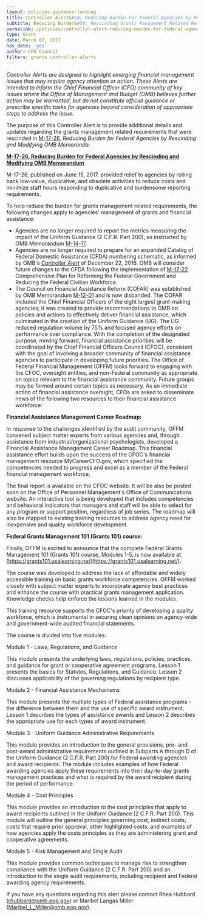 ```yaml
---
layout: policies-guidance-landing
title: Controller Alert&#58; Reducing Burden For Federal Agencies By Rescinding Grants Management Related Requirements
subtitle: Reducing Burden&#58; Rescinding Grants Management Related Requirements 
permalink: /policies/controller-alert-reducing-burden-for-federal-agencies-by-rescinding-grants-management-related-requirements/
type: Grant
date: March 07, 2017
has_date: 'yes'
author: CFO Council 
filters: grants controller-alerts
---
```


*Controller Alerts are designed to highlight emerging financial management issues that may require agency attention or action.  These Alerts are intended to inform the Chief Financial Officer (CFO) community of key issues where the Office of Management and Budget (OMB) believes further action may be warranted, but do not constitute official guidance or prescribe specific tasks for agencies beyond consideration of appropriate steps to address the issue.*

The purpose of this Controller Alert is to provide additional details and updates regarding the grants management related requirements that were rescinded in [M-17-26](https://www.whitehouse.gov/sites/whitehouse.gov/files/omb/memoranda/2017/M-17-26.pdf), *Reducing Burden for Federal Agencies by Rescinding and Modifying OMB Memoranda*.

**<u>M-17-26, Reducing Burden for Federal Agencies by Rescinding and Modifying OMB Memorandum</u>**

M-17-26, published on June 15, 2017,  provided relief to agencies by rolling back low-value, duplicative, and obsolete activities to reduce costs and minimize staff hours responding to duplicative and burdensome reporting requirements.

To help reduce the burden for grants management related requirements, the following changes apply to agencies' management of grants and financial assistance:

* Agencies are no longer required to report the metrics measuring the impact of the Uniform Guidance (2 C.F.R. Part 200), as instructed by OMB Memorandum [M-14-17](https://obamawhitehouse.archives.gov/sites/default/files/omb/memoranda/2014/m-14-17.pdf).
* Agencies are no longer required to prepare for an expanded Catalog of Federal Domestic Assistance (CFDA) numbering schematic, as informed by OMB's [Controller Alert](https://cfo.gov//2016/12/22/controller-alert-catalog-of-federal-domestic-assistance-numbering-schematic/) of December 22, 2016. OMB will consider future changes to the CFDA following the implementation of [M-17-22](https://www.whitehouse.gov/sites/whitehouse.gov/files/omb/memoranda/2017/M-17-22.pdf) Comprehensive Plan for Reforming the Federal Government and Reducing the Federal Civilian Workforce.
* The Council on Financial Assistance Reform (COFAR) was established by OMB Memorandum [M-12-01](https://obamawhitehouse.archives.gov/sites/default/files/omb/memoranda/2012/m-12-01.pdf) and is now disbanded. The COFAR included the Chief Financial Officers of the eight largest grant-making agencies; it was created to provide recommendations to OMB on policies and actions to effectively deliver financial assistance, which culminated in the creation of the Uniform Guidance (UG). The UG reduced regulation volume by 75% and focused agency efforts on performance over compliance. With the completion of the designated purpose, moving forward, financial assistance priorities will be coordinated by the Chief Financial Officers Council (CFOC), consistent with the goal of involving a broader community of financial assistance agencies to participate in developing future priorities. The Office of Federal Financial Management (OFFM) looks forward to engaging with the CFOC, oversight entities, and non-Federal community as appropriate on topics relevant to the financial assistance community. Future groups may be formed around certain topics as necessary.
As an immediate action of financial assistance oversight, CFOs are asked to disseminate news of the following two resources to their financial assistance workforce:

**Financial Assistance Management Career Roadmap:**

In response to the challenges identified by the audit community, OFFM convened subject matter experts from various agencies and, through assistance from industrial/organizational psychologists, developed a Financial Assistance Management Career Roadmap. This financial assistance effort builds upon the success of the CFOC's financial management resource MyCareerCFO.gov, which specified the competencies needed to progress and excel as a member of the Federal financial management workforce,

The final report is available on the CFOC website. It will be also be posted soon on the Office of Personnel Management's Office of Communications website.  An interactive tool is being developed that includes competencies and behavioral indicators that managers and staff will be able to select for any program or support position, regardless of job series. The roadmap will also be mapped to existing training resources to address agency need for inexpensive and quality workforce development.

**Federal Grants Management 101 (Grants 101) course:**

Finally, OFFM is excited to announce that the complete Federal Grants Management 101 (Grants 101) course, Modules 1-5, is now available at [https://grants101.usalearning.net](https://grants101.usalearning.net/).

The course was developed to address the lack of affordable and widely accessible training on basic grants workforce competencies.   OFFM worked closely with subject matter experts to incorporate agency best practices and enhance the course with practical grants management application. Knowledge checks help enforce the lessons learned in the modules.

This training resource supports the CFOC's priority of developing a quality workforce, which is instrumental in securing clean opinions on agency-wide and government-wide audited financial statements.

The course is divided into five modules:

Module 1 - Laws, Regulations, and Guidance

This module presents the underlying laws, regulations, policies, practices, and guidance for grant or cooperative agreement programs.  Lesson 1 presents the basics for Statutes, Regulations, and Guidance.  Lesson 2 discusses applicability of the governing regulations by recipient type.

Module 2 - Financial Assistance Mechanisms

This module presents the multiple types of Federal assistance programs - the difference between them and the use of specific award instrument.  Lesson 1 describes the types of assistance awards and Lesson 2 describes the appropriate use for each types of award instrument.

Module 3 - Uniform Guidance Administrative Requirements

This module provides an introduction to the general provisions, pre- and post-award administrative requirements outlined in Subparts A through D of the Uniform Guidance (2 C.F.R. Part 200) for Federal awarding agencies and award recipients. The module includes examples of how Federal awarding agencies apply these requirements into their day-to-day grants management practices and what is required by the award recipient during the period of performance.

Module 4 - Cost Principles

This module provides an introduction to the cost principles that apply to award recipients outlined in the Uniform Guidance (2 C.F.R. Part 200). This module will outline the general principles governing cost, indirect costs, costs that require prior approval, other highlighted costs, and examples of how agencies apply the costs principles as they are administering grant and cooperative agreements.

Module 5 - Risk Management and Single Audit

This module provides common techniques to manage risk to strengthen compliance with the Uniform Guidance (2 C.F.R. Part 200) and an introduction to the single audit requirements, including recipient and Federal awarding agency requirements.

If you have any questions regarding this alert please contact Rhea Hubbard ([rhubbard@omb.eop.gov](mailto:rhubbard@omb.eop.gov)) or Maribel Langas Miller ([Maribel_L_Miller@omb.eop.gov](mailto:Maribel_L_Miller@omb.eop.gov)).

